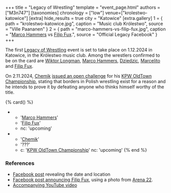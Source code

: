 +++
title = "Legacy of Wrestling"
template = "event_page.html"
authors = ["M3n747"]
[taxonomies]
chronology = ["low"]
venue=["krolestwo-katowice"]
[extra]
hide_results = true
city = "Katowice"
[extra.gallery]
1 = { path = "krolestwo-katowice.jpg", caption = "Music club Królestwo", source = "Ville Paananen" }
2 = { path = "marco-hammers-vs-filip-fux.jpg", caption = "[Marco Hammers](@/w/marco-hammers.md) vs [Filip Fux](@/w/filip-fux.md).", source = "Official Legacy Facebook" }
+++

The first [Legacy of Wrestling](@/o/low.md) event is set to take place on 1.12.2024 in Katowice, in the Królestwo music club. Among the wrestlers confirmed to be on the card are [Wiktor Longman](@/w/wiktor-longman.md), [Marco Hammers](@/w/marco-hammers.md), [Dziedzic](@/w/dziedzic.md), [Marcelito](@/w/marcelito.md) and [Filip Fux](@/w/filip-fux.md).

On 2.11.2024, [Chemik](@/w/chemik.md) [issued an open challenge][yt-chemik-challenge] for his [KPW OldTown Championship](@/c/kpw-old-town-championship.md), stating that borders in Polish wrestling exist for a reason and he intends to prove it by defeating anyone who thinks himself worthy of the title.

{% card() %}
- - '[Marco Hammers](@/w/marco-hammers.md)'
  - '[Filip Fux](@/w/filip-fux.md)'
  - nc: 'upcoming'
- - '[Chemik](@/w/chemik.md)'
  - '???'
  - c: '[KPW OldTown Championship](@/c/kpw-old-town-championship.md)'
    nc: 'upcoming'
{% end %}

### References

* [Facebook post](https://www.facebook.com/permalink.php?story_fbid=953679250090327&id=61564064601704&substory_index=953679250090327) revealing the date and location
* [Facebook post announcing Filip Fux](https://www.facebook.com/legacyofwrestlingpl/posts/pfbid02bYTyBjkfvHM6T855SevFgttXzRVqKgD962qh3Y8GGwDnt3KueYr7zy3ohmfRa9Krl), using a photo from [Arena 22](@/e/kpw/2023-05-19-kpw-arena-22.md).
* [Accompanying YouTube video](https://www.youtube.com/watch?v=VltQ9RVeoOk)

[yt-chemik-challenge]: https://www.youtube.com/watch?v=QwlnIhkcN40
